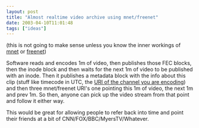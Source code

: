 ```yaml
---
layout: post
title: "Almost realtime video archive using mnet/freenet"
date: 2003-04-10T11:01:48
tags: ["ideas"]
---
```


(this is not going to make sense unless you know the inner workings of [mnet][1] or [freenet][2]) 

Software reads and encodes 1m of video, then publishes those FEC blocks, then the inode block and then waits for the next 1m of video to be published with an inode. Then it publishes a metadata block with the info about this clip (stuff like timecode in UTC, the [ URI of the channel you are encoding][3]) and then three mnet/freenet URI's one pointing this 1m of video, the next 1m and prev 1m. So then, anyone can pick up the video stream from that point and follow it either way. 

This would be great for allowing people to refer back into time and point their friends at a bit of CNN/FOX/BBC/MyersTV/Whatever. 

   [1]: http://mnet.sf.net
   [2]: http://freenet.sourceforge.net/
   [3]: http://ftp.ics.uci.edu/pub/ietf/uri/draft-zigmond-tv-url-03.txt



